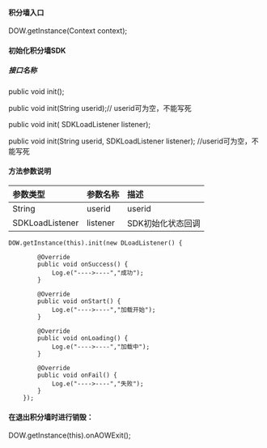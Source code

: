 #### 

#### 积分墙入口

DOW.getInstance\(Context context\);

#### 初始化积分墙SDK

##### 接口名称

public void init\(\);

public void init\(String userid\);// userid可为空，不能写死

public void init\( SDKLoadListener listener\);

public void init\(String userid, SDKLoadListener listener\); //userid可为空，不能写死

#### 方法参数说明

| 参数类型 | 参数名称 | 描述 |
| :--- | :--- | :--- |
| String | userid | userid |
| SDKLoadListener | listener | SDK初始化状态回调 |

```
DOW.getInstance(this).init(new DLoadListener() {

        @Override
        public void onSuccess() {
            Log.e("---->----","成功");
        }

        @Override
        public void onStart() {
            Log.e("---->----","加载开始");
        }

        @Override
        public void onLoading() {
            Log.e("---->----","加载中");
        }

        @Override
        public void onFail() {
            Log.e("---->----","失败");
        }
    });
```

#### **在退出积分墙时进行销毁：**

DOW.getInstance\(this\).onAOWExit\(\);

 

